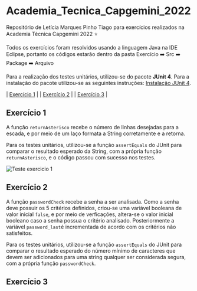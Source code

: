 # Academia_Tecnica_Capgemini_2022

Repositório de Letícia Marques Pinho Tiago para exercícios realizados na Academia Técnica Capgemini 2022 :star:

Todos os exercícios foram resolvidos usando a linguagem Java na IDE Eclipse, portanto os códigos estarão dentro da pasta Exercício :arrow_right: Src :arrow_right: Package :arrow_right: Arquivo

Para a realização dos testes unitários, utilizou-se do pacote **JUnit 4**. Para a instalação do pacote utilizou-se as seguintes instruções: [Instalação JUnit 4](https://www.guru99.com/download-installation-junit.html).

|  [Exercício 1](#Exercicio1)  |
|  [Exercício 2](#Exercicio2)  |
|  [Exercício 3](#Exercicio3)  |

<div id=Exercicio1></div>
<h2> Exercício 1 </h2>

A função ```returnAsterisco``` recebe o número de linhas desejadas para a escada, e por meio de um laço formata a String corretamente e a retorna.

Para os testes unitários, utilizou-se a função ```assertEquals``` do JUnit para comparar o resultado esperado da String, com a própria função ```returnAsterisco```, e o código passou com sucesso nos testes.

![Teste exercicio 1](https://drive.google.com/file/d/1AHvf-SJYjnmOghs_BUctLadMSL90g0bE/view?usp=sharing)

<div id=Exercicio2></div>
<h2> Exercício 2 </h2>

A função ```passwordCheck``` recebe a senha a ser analisada. Como a senha deve possuir os 5 critérios definidos, criou-se uma variável booleana de valor inicial `false`, e por meio de verficações, altera-se o valor inicial booleano caso a senha possua o critério analisado. Posteriormente a variável `password_last`é incrementada de acordo com os critérios não satisfeitos.

Para os testes unitários, utilizou-se a função ```assertEquals``` do JUnit para comparar o resultado esperado do número mínimo de
caracteres que devem ser adicionados para uma string qualquer ser considerada segura, com a própria função ```passwordCheck```.


<div id=Exercicio3></div>
<h2> Exercício 3 </h2>